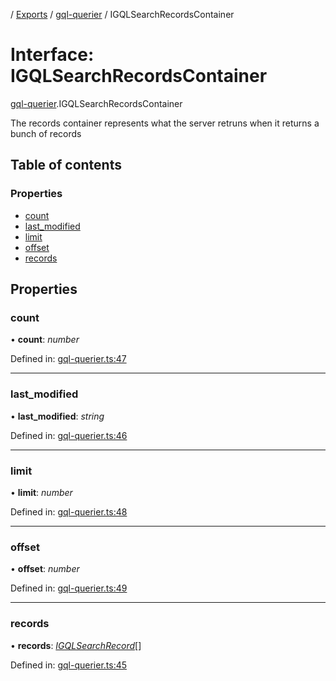 [](../README.md) / [Exports](../modules.md) / [gql-querier](../modules/gql_querier.md) / IGQLSearchRecordsContainer

# Interface: IGQLSearchRecordsContainer

[gql-querier](../modules/gql_querier.md).IGQLSearchRecordsContainer

The records container represents what the server retruns
when it returns a bunch of records

## Table of contents

### Properties

- [count](gql_querier.igqlsearchrecordscontainer.md#count)
- [last\_modified](gql_querier.igqlsearchrecordscontainer.md#last_modified)
- [limit](gql_querier.igqlsearchrecordscontainer.md#limit)
- [offset](gql_querier.igqlsearchrecordscontainer.md#offset)
- [records](gql_querier.igqlsearchrecordscontainer.md#records)

## Properties

### count

• **count**: *number*

Defined in: [gql-querier.ts:47](https://github.com/onzag/itemize/blob/5fcde7cf/gql-querier.ts#L47)

___

### last\_modified

• **last\_modified**: *string*

Defined in: [gql-querier.ts:46](https://github.com/onzag/itemize/blob/5fcde7cf/gql-querier.ts#L46)

___

### limit

• **limit**: *number*

Defined in: [gql-querier.ts:48](https://github.com/onzag/itemize/blob/5fcde7cf/gql-querier.ts#L48)

___

### offset

• **offset**: *number*

Defined in: [gql-querier.ts:49](https://github.com/onzag/itemize/blob/5fcde7cf/gql-querier.ts#L49)

___

### records

• **records**: [*IGQLSearchRecord*](gql_querier.igqlsearchrecord.md)[]

Defined in: [gql-querier.ts:45](https://github.com/onzag/itemize/blob/5fcde7cf/gql-querier.ts#L45)
